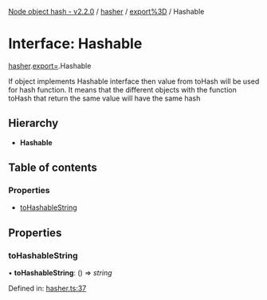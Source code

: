 [Node object hash - v2.2.0](../README.md) / [hasher](../modules/hasher.md) / [export%3D](../modules/hasher.export_.md) / Hashable

# Interface: Hashable

[hasher](../modules/hasher.md).[export=](../modules/hasher.export_.md).Hashable

If object implements Hashable interface then value from toHash
will be used for hash function. It means that the different objects
with the function toHash that return the same value will have the same hash

## Hierarchy

- **Hashable**

## Table of contents

### Properties

- [toHashableString](hasher.export_.hashable.md#tohashablestring)

## Properties

### toHashableString

• **toHashableString**: () => _string_

Defined in: [hasher.ts:37](https://github.com/SkeLLLa/node-object-hash/blob/28d5344/src/hasher.ts#L37)
